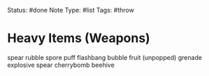 Status: #done
Note Type: #list
Tags: #throw

# Heavy Items (Weapons)
spear
rubble
spore puff
flashbang
bubble fruit (unpopped)
grenade
explosive spear
cherrybomb
beehive